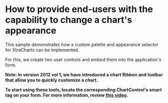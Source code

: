 # How to provide end-users with the capability to change a chart's appearance


<p>This sample demonstrates how a custom palette and appearance selector for XtraCharts can be implemented.</p><p>For this, we create two user controls and embed them into the application's form.</p><p><strong>Note: In version 2012 vol </strong><strong>1</strong><strong>, we have introduced a chart Ribbon and toolbar that allow you to quickly customize a chart.</strong></p><p><strong>To start using these tools, locate the corresponding ChartControl's smart tag on your form. For more information, review </strong><a href="http://www.youtube.com/watch?v=-JHOgsOwGl8"><strong><u>this video</u></strong></a><strong>.</strong></p><br />


<br/>



